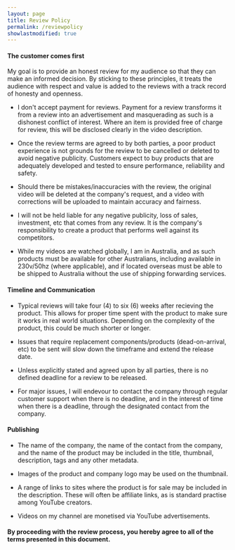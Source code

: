 ```yaml
---
layout: page
title: Review Policy
permalink: /reviewpolicy
showlastmodified: true
---
```

#### The customer comes first
My goal is to provide an honest review for my audience so that they can make an informed decision. By sticking to these principles, it treats the audience with respect and value is added to the reviews with a track record of honesty and openness.

* I don't accept payment for reviews. Payment for a review transforms it from a review into an advertisement and masquerading as such is a dishonest conflict of interest. Where an item is provided free of charge for review, this will be disclosed clearly in the video description.

* Once the review terms are agreed to by both parties, a poor product experience is not grounds for the review to be cancelled or deleted to avoid negative publicity. Customers expect to buy products that are adequately developed and tested to ensure performance, reliability and safety.

* Should there be mistakes/inaccuracies with the review, the original video will be deleted at the company's request, and a video with corrections will be uploaded to maintain accuracy and fairness.

* I will not be held liable for any negative publicity, loss of sales, investment, etc that comes from any review. It is the company's responsibility to create a product that performs well against its competitors.

* While my videos are watched globally, I am in Australia, and as such products must be available for other Australians, including available in 230v/50hz (where applicable), and if located overseas must be able to be shipped to Australia without the use of shipping forwarding services.

#### Timeline and Communication
* Typical reviews will take four (4) to six (6) weeks after recieving the product. This allows for proper time spent with the product to make sure it works in real world situations. Depending on the complexity of the product, this could be much shorter or longer. 

* Issues that require replacement components/products (dead-on-arrival, etc) to be sent will slow down the timeframe and extend the release date.

* Unless explicitly stated and agreed upon by all parties, there is no defined deadline for a review to be released.

* For major issues, I will endevour to contact the company through regular customer support when there is no deadline, and in the interest of time when there is a deadline, through the designated contact from the company.


#### Publishing
* The name of the company, the name of the contact from the company, and the name of the product may be included in the title, thumbnail, description, tags and any other metadata.

* Images of the product and company logo may be used on the thumbnail.

* A range of links to sites where the product is for sale may be included in the description. These will often be affiliate links, as is standard practise among YouTube creators.

* Videos on my channel are monetised via YouTube advertisements.

#### By proceeding with the review process, you hereby agree to all of the terms presented in this document.